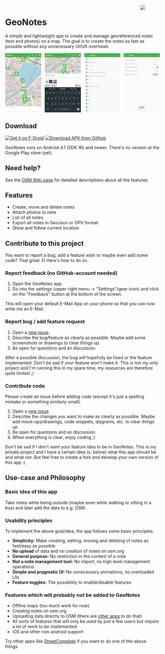 <img align="right" width="64px" src="https://raw.githubusercontent.com/hauke96/GeoNotes/main/app/src/main/res/mipmap-xxxhdpi/ic_launcher.png">

# GeoNotes
A simple and lightweight app to create and manage georeferenced notes (text and photos) on a map. The goal is to create the notes as fast as possible without any unnecessary UI/UX overhead.

<p align="center">
<img src="screenshots.png" alt="GeoNotes Screenshots"/>
</p>

## Download

[<img src="https://fdroid.gitlab.io/artwork/badge/get-it-on.png" alt="Get it on F-Droid" height="60">](https://f-droid.org/packages/de.hauke_stieler.geonotes/)
[<img src="https://user-images.githubusercontent.com/663460/26973090-f8fdc986-4d14-11e7-995a-e7c5e79ed925.png" alt="Download APK from GitHub" height="60">](https://github.com/hauke96/geonotes/releases/latest)

GeoNotes runs on Android 4.1 (SDK 16) and newer. There's no version at the Google Play store (yet).

## Need help?

See the [OSM Wiki page](https://wiki.openstreetmap.org/wiki/GeoNotes) for detailed descriptions about all the features.

## Features

* Create, move and delete notes
* Attach photos to note
* List of all notes
* Export all notes in GeoJson or GPX format
* Show and follow current location

## Contribute to this project

You want to report a bug, add a feature wish or maybe even add some code?
That great :D Here's how to do so.

### Report feedback (no GitHub-account needed)

1. Open the GeoNotes app.
2. Go into the settings (upper right menu → "Settings"/gear-icon) and click on the "Feedback" button at the bottom of the screen.

This will open your default E-Mail App on your phone so that you can now write me an E-Mail.

### Report bug / add feature request

1. Open a [new issue](https://github.com/hauke96/GeoNotes/issues/new).
2. Describe the bug/feature as clearly as possible. Maybe add some screenshots or drawings to clear things up.
3. Be open for questions and an discussion.

After a possible discussion, the bug will hopefully be fixed or the feature implemented.
Don't be sad if your feature won't make it. This is not my only project and I'm running this in my spare time, my resources are therefore quite limited ;) 

### Contribute code

Please create an issue before adding code (except it's just a spelling mistake or something similarly small).

1. Open a [new issue](https://github.com/hauke96/GeoNotes/issues/new).
2. Describe the changes you want to make as clearly as possible. Maybe add mock-ups/drawings, code snippets, diagrams, etc. to clear things up.
3. Be open for questions and an discussion.
4. When everything is clear, enjoy coding ;)

Don't be sad if I don't want your feature idea to be in GeoNotes.
This is my private project and I have a certain idea (s. below) what this app should be and what not.
But feel free to create a fork and develop your own version of this app :)

## Use-case and Philosophy

### Basic idea of this app

Take notes while being outside (maybe even while walking or sitting in a bus) and later add the data to e.g. OSM.

### Usability principles

To implement the above goal/idea, the app follows some basic principles:

* **Simplicity:** Make creating, editing, moving and deleting of notes as fast/easy as possible
* **No upload** of data and no creation of notes on osm.org
* **General purpose:** No restriction in the content of a note
* **Not a note management tool:** No import, no high level management operations
* **Simple and pragmatic UI:** No unnecessary animations, no overloaded UIs
* **Feature toggles:** The possibility to enable/disable features

### Features which will probably *not* be added to GeoNotes

* Offline maps (too much work for now)
* Creating notes on osm.org
* Uploading data directly to OSM (there are [other apps](https://github.com/streetcomplete/StreetComplete) to do that)
* All sorts of features that will only be used by just a few users but require a lot of work to be implemented
* iOS and other non-android support

Try other apps like [StreetComplete](https://github.com/streetcomplete/StreetComplete) if you want to do one of the above things.

